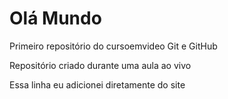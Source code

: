 # Olá Mundo
 Primeiro repositório do cursoemvideo Git e GitHub

Repositório criado durante uma aula ao vivo

Essa linha eu adicionei diretamente do site
